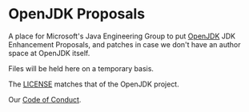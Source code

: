 # OpenJDK Proposals
A place for Microsoft's Java Engineering Group to put [OpenJDK](https://openjdk.java.net) 
JDK Enhancement Proposals, and patches in case we don't have an author space at OpenJDK itself.

Files will be held here on a temporary basis.

The [LICENSE](LICENSE) matches that of the OpenJDK project.

Our [Code of Conduct](CODE_OF_CONDUCT.md).
